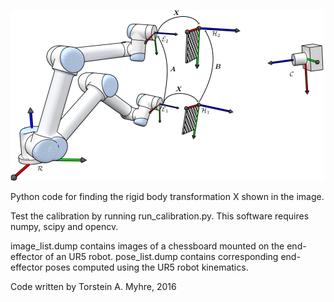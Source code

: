 ![robot camera kinematics](extrinsic-camera-calibration-stationary-camera-500px.png)

Python code for finding the rigid body transformation X shown in the image.

Test the calibration by running run_calibration.py.
This software requires numpy, scipy and opencv.

image_list.dump contains images of a chessboard mounted on the end-effector of an UR5 robot.
pose_list.dump contains corresponding end-effector poses computed using the UR5 robot kinematics.

Code written by Torstein A. Myhre, 2016